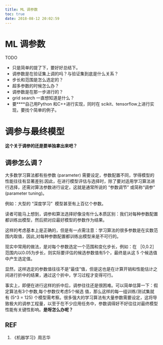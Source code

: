 ```yaml
---
title: ML 调参数
toc: true
date: 2018-08-12 20:02:59
---
```

# ML 调参数


TODO

* 只是简单的提了下，要好好总结下。
* 调参数是在验证集上调的吗？与验证集到底是什么关系？
* 步长和范围是怎么选定的？
* 超多参数的时候怎么办？
* 调参数是在那一步进行的？
* grid search 一直想知道是什么？
* 要****自己用Python 和C++进行实现，同时在 scikit、tensorflow上进行实现，要找个简单的例子。






# 调参与最终模型


**这个关于调参的还是要单独拿出来吧？**


## 调参怎么调？


大多数学习算法都有些参数 (parameter) 需要设定，参数配置不同，学得模型的性能往往有显著差别.因此，在进行模型评估与选择时，除了要对适用学习算法进行选择，还需对算法参数进行设定，这就是通常所说的 “参数调节” 或简称“调参” (parameter tuning)。

例如：大型的 “深度学习”  模型甚至有上百亿个参数。

读者可能马上想到，调参和算法选择好像没有什么本质区别：我们对每种参数配置都训练出模型，然后把对应最好模型的参数作为结果。

这样的考虑基本上是正确的，但是有一点需注意：学习算法的很多参数是在实数范围内取值，因此,对每种参数配置都训练出模型来是不可行的。

现实中常用的做法，是对每个参数选定一个范围和变化步长，例如：在 ［0,0.2］ 范围内以0.05为步长，则实际要评估的候选参数值有5个，最终是从这 5 个候选值中产生选定值。

显然，这样选定的参数值往往不是“最佳”值，但是这也是在计算开销和性能估计之间进行折中的结果，通过这个折中，学习过程才变得可行。

事实上，即便在进行这样的折中后，调参往往还是很困难。可以简单估算一下：假定算法有3个参数,每个参数仅考虑5个候选 值，那么这样的每一组训练/测试集就有 \(5^3 = 125\) 个模型需考察。很多强大的学习算法有大量参数需要设定，这将导致极大的调参工程量，以至于在不少应用任务中，参数调得好不好往往对最终模型性能有关键性影响。**是呀怎么办呢？**












## REF

1. 《机器学习》周志华
